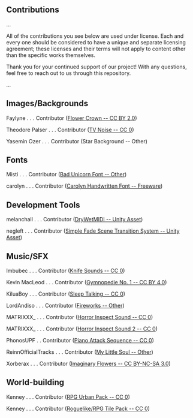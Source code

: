 ## Contributions
...

All of the contributions you see below are used under license. Each and every one should be considered to have a unique and separate licensing agreement; these licenses and their terms will not apply to content other than the specific works themselves.

Thank you for your continued support of our project! With any questions, feel free to reach out to us through this repository.

...

## Images/Backgrounds
Faylyne . . . Contributor ([Flower Crown -- CC BY 2.0](https://www.flickr.com/photos/bellafaye8/10918036363))

Theodore Palser . . . Contributor ([TV Noise -- CC 0](https://www.publicdomainpictures.net/en/view-image.php?image=201932&picture=tv-noise))

Yasemin Ozer . . . Contributor (Star Background -- Other)

## Fonts
Misti . . . Contributor ([Bad Unicorn Font -- Other](https://www.fontspace.com/bad-unicorn-font-f30198))

carolyn . . . Contributor ([Carolyn Handwritten Font -- Freeware](https://www.fontspace.com/carolyn-handwritten-font-f19729))

## Development Tools
melanchall . . . Contributor ([DryWetMIDI -- Unity Asset](https://assetstore.unity.com/packages/tools/audio/drywetmidi-222171))

negleft . . . Contributor ([Simple Fade Scene Transition System -- Unity Asset](https://assetstore.unity.com/packages/tools/particles-effects/simple-fade-scene-transition-system-81753))

## Music/SFX
Imbubec . . . Contributor ([Knife Sounds -- CC 0](https://freesound.org/people/lmbubec/packs/7460/))

Kevin MacLeod . . . Contributor ([Gymnopedie No. 1 -- CC BY 4.0](https://www.youtube.com/watch?v=YlTQSg4so8k))

KiluaBoy . . . Contributor ([Sleep Talking -- CC 0](https://freesound.org/people/KiluaBoy/sounds/431819/))

LordAndiso . . . Contributor ([Fireworks -- Other](https://www.newgrounds.com/audio/listen/1160376))

MATRIXXX_ . . . Contributor ([Horror Inspect Sound -- CC 0](https://freesound.org/people/MATRIXXX_/sounds/657947/))

MATRIXXX_ . . . Contributor ([Horror Inspect Sound 2 -- CC 0](https://freesound.org/people/MATRIXXX_/sounds/657946/))

PhonosUPF . . Contributor ([Piano Attack Sequence -- CC 0](https://freesound.org/people/PhonosUPF/sounds/488775/))

ReinnOfficialTracks . . . Contributor ([My Little Soul -- Other](https://www.newgrounds.com/audio/listen/1035875))

Xorberax . . . Contributor ([Imaginary Flowers -- CC BY-NC-SA 3.0](https://www.newgrounds.com/audio/listen/1132211))

## World-building 
Kenney . . . Contributor ([RPG Urban Pack -- CC 0](https://opengameart.org/content/rpg-urban-pack))

Kenney . . . Contributor ([Roguelike/RPG Tile Pack -- CC 0](https://opengameart.org/content/roguelikerpg-pack-1700-tiles))
